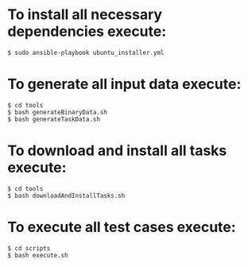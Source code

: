 # To install all necessary dependencies execute: 

	$ sudo ansible-playbook ubuntu_installer.yml

# To generate all input data execute:
	
	$ cd tools
	$ bash generateBinaryData.sh
	$ bash generateTaskData.sh

# To download and install all tasks execute:
	
	$ cd tools
	$ bash downloadAndInstallTasks.sh

# To execute all test cases execute:

	$ cd scripts
	$ bash execute.sh

